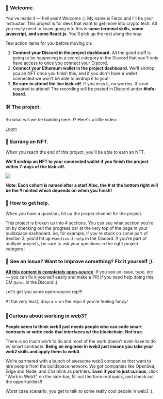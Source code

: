 ### 👋 Welcome.

You've made it — hell yeah! Welcome :). My name is Farza and I’ll be your instructor. This project is for devs that want to get more into crypto tech. All you really need to know going into this is **some terminal skills, some javascript, and some React.js**. You'll pick up the rest along the way.

Few action items for you before moving on:

1. **Connect your Discord in the project dashboard.** All the good stuff is going to be happening in a secret category in the Discord that you'll only have access to once you connect your Discord.
2. **Connect your Ethereum wallet in the project dashboard.** We'll airdrop you an NFT once you finish this, and if you don't have a wallet connected we won't be able to airdrop it to you!!
3. **Be sure to attend the live kick-off**. If you miss it, no worries. It's not required to attend! The recording will be posted in Discord under **#info-board**.

### 🛠 The project.

So what will we be building here :)? Here's a little video:

[Loom](https://www.loom.com/share/aeea29580aaa4dd88d8c7bc27f938d63)

### 💎 Earning an NFT.

When you reach the end of this project, you'll be able to earn an NFT.

**We'll airdrop an NFT to your connected wallet if you finish the project within 7-days of the kick-off.**

![](https://media3.giphy.com/media/kaoTShRCKgtjUIuJge/giphy.gif?cid=790b7611a115c871842a5b77747ba0a4c1d58b884baa5e64&rid=giphy.gif&ct=g)

**Note: Each cohort is named after a star! Also, the # at the bottom right will be the # minted which depends on when you finish!**

### **🤚 How to get help.**

When you have a question, hit up the proper channel for the project.

This project is broken up into 4 sections. You can see what section you're on by checking out the progress bar at the very top of the page in your buildspace dashboard. So, for example, if you're stuck on some part of Section 3, you'd hit up `#section-3-help` in the Discord. If you're part of multiple projects, be sure to ask your questions in the right project category!

### **🤘 See an issue? Want to improve something? Fix it yourself ;).**

**[All this content is completely open-source](https://github.com/buildspace/buildspace-projects)**. If you see an issue, typo, etc — you can fix it yourself easily and make a PR! If you need help doing this, DM `@alec` in the Discord :).

Let's get you some open-source rep!!!

At the very least, drop a ⭐ on the repo if you're feeling fancy!

### **🚨Curious about working in web3?**
**People seem to think web3 just needs people who can code smart contracts or write code that interfaces w/ the blockchain. Not true.**

There is so much work to do and most of the work doesn't even have to do w/ smart contracts. **Being an engineer in web3 just means you take your web2 skills and apply them to web3.**

We're partnered with a bunch of awesome web3 companies that want to hire people from the buildspace network. We got companies like OpenSea, Edge and Node, and Chainlink as partners. **Even if you're just curious**, click "Work in Web3" on the side-bar, fill out the form real quick, and check out the opportunities!!

Worst case scenario, you get to talk to some really cool people in web3 :).